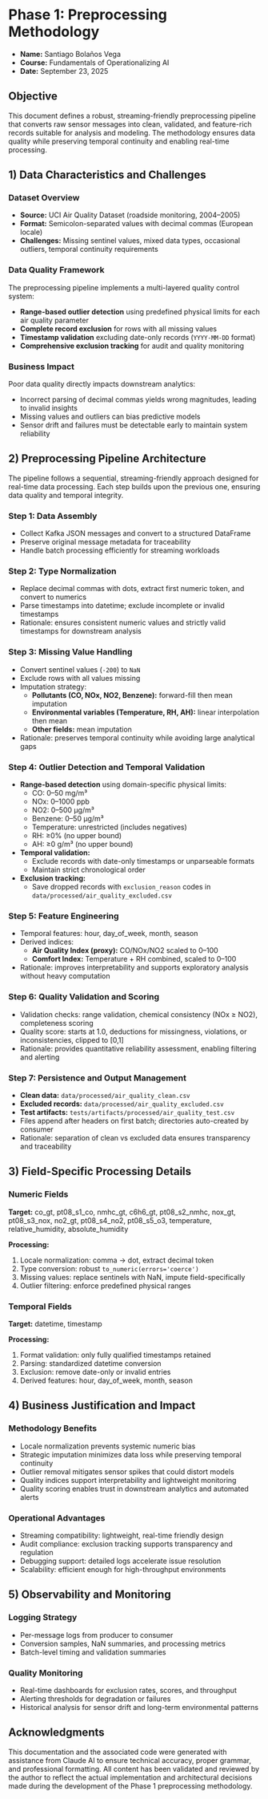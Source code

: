 # Phase 1: Preprocessing Methodology

- **Name:** Santiago Bolaños Vega  
- **Course:** Fundamentals of Operationalizing AI  
- **Date:** September 23, 2025  

## Objective
This document defines a robust, streaming-friendly preprocessing pipeline that converts raw sensor messages into clean, validated, and feature-rich records suitable for analysis and modeling. The methodology ensures data quality while preserving temporal continuity and enabling real-time processing.

## 1) Data Characteristics and Challenges

### Dataset Overview
- **Source:** UCI Air Quality Dataset (roadside monitoring, 2004–2005)  
- **Format:** Semicolon-separated values with decimal commas (European locale)  
- **Challenges:** Missing sentinel values, mixed data types, occasional outliers, temporal continuity requirements  

### Data Quality Framework
The preprocessing pipeline implements a multi-layered quality control system:  
- **Range-based outlier detection** using predefined physical limits for each air quality parameter  
- **Complete record exclusion** for rows with all missing values  
- **Timestamp validation** excluding date-only records (`YYYY-MM-DD` format)  
- **Comprehensive exclusion tracking** for audit and quality monitoring  

### Business Impact
Poor data quality directly impacts downstream analytics:  
- Incorrect parsing of decimal commas yields wrong magnitudes, leading to invalid insights  
- Missing values and outliers can bias predictive models  
- Sensor drift and failures must be detectable early to maintain system reliability  

## 2) Preprocessing Pipeline Architecture

The pipeline follows a sequential, streaming-friendly approach designed for real-time data processing. Each step builds upon the previous one, ensuring data quality and temporal integrity.

### Step 1: Data Assembly
- Collect Kafka JSON messages and convert to a structured DataFrame  
- Preserve original message metadata for traceability  
- Handle batch processing efficiently for streaming workloads  

### Step 2: Type Normalization
- Replace decimal commas with dots, extract first numeric token, and convert to numerics  
- Parse timestamps into datetime; exclude incomplete or invalid timestamps  
- Rationale: ensures consistent numeric values and strictly valid timestamps for downstream analysis  

### Step 3: Missing Value Handling
- Convert sentinel values (`-200`) to `NaN`  
- Exclude rows with all values missing  
- Imputation strategy:  
  - **Pollutants (CO, NOx, NO2, Benzene):** forward-fill then mean imputation  
  - **Environmental variables (Temperature, RH, AH):** linear interpolation then mean  
  - **Other fields:** mean imputation  
- Rationale: preserves temporal continuity while avoiding large analytical gaps  

### Step 4: Outlier Detection and Temporal Validation
- **Range-based detection** using domain-specific physical limits:  
  - CO: 0–50 mg/m³  
  - NOx: 0–1000 ppb  
  - NO2: 0–500 µg/m³  
  - Benzene: 0–50 µg/m³  
  - Temperature: unrestricted (includes negatives)  
  - RH: ≥0% (no upper bound)  
  - AH: ≥0 g/m³ (no upper bound)  
- **Temporal validation:**  
  - Exclude records with date-only timestamps or unparseable formats  
  - Maintain strict chronological order  
- **Exclusion tracking:**  
  - Save dropped records with `exclusion_reason` codes in `data/processed/air_quality_excluded.csv`  

### Step 5: Feature Engineering
- Temporal features: hour, day_of_week, month, season  
- Derived indices:  
  - **Air Quality Index (proxy):** CO/NOx/NO2 scaled to 0–100  
  - **Comfort Index:** Temperature + RH combined, scaled to 0–100  
- Rationale: improves interpretability and supports exploratory analysis without heavy computation  

### Step 6: Quality Validation and Scoring
- Validation checks: range validation, chemical consistency (NOx ≥ NO2), completeness scoring  
- Quality score: starts at 1.0, deductions for missingness, violations, or inconsistencies, clipped to [0,1]  
- Rationale: provides quantitative reliability assessment, enabling filtering and alerting  

### Step 7: Persistence and Output Management
- **Clean data:** `data/processed/air_quality_clean.csv`  
- **Excluded records:** `data/processed/air_quality_excluded.csv`  
- **Test artifacts:** `tests/artifacts/processed/air_quality_test.csv`  
- Files append after headers on first batch; directories auto-created by consumer  
- Rationale: separation of clean vs excluded data ensures transparency and traceability  

## 3) Field-Specific Processing Details

### Numeric Fields
**Target:** co_gt, pt08_s1_co, nmhc_gt, c6h6_gt, pt08_s2_nmhc, nox_gt, pt08_s3_nox, no2_gt, pt08_s4_no2, pt08_s5_o3, temperature, relative_humidity, absolute_humidity  

**Processing:**  
1. Locale normalization: comma → dot, extract decimal token  
2. Type conversion: robust `to_numeric(errors='coerce')`  
3. Missing values: replace sentinels with NaN, impute field-specifically  
4. Outlier filtering: enforce predefined physical ranges  

### Temporal Fields
**Target:** datetime, timestamp  

**Processing:**  
1. Format validation: only fully qualified timestamps retained  
2. Parsing: standardized datetime conversion  
3. Exclusion: remove date-only or invalid entries  
4. Derived features: hour, day_of_week, month, season  

## 4) Business Justification and Impact

### Methodology Benefits
- Locale normalization prevents systemic numeric bias  
- Strategic imputation minimizes data loss while preserving temporal continuity  
- Outlier removal mitigates sensor spikes that could distort models  
- Quality indices support interpretability and lightweight monitoring  
- Quality scoring enables trust in downstream analytics and automated alerts  

### Operational Advantages
- Streaming compatibility: lightweight, real-time friendly design  
- Audit compliance: exclusion tracking supports transparency and regulation  
- Debugging support: detailed logs accelerate issue resolution  
- Scalability: efficient enough for high-throughput environments  

## 5) Observability and Monitoring

### Logging Strategy
- Per-message logs from producer to consumer  
- Conversion samples, NaN summaries, and processing metrics  
- Batch-level timing and validation summaries  

### Quality Monitoring
- Real-time dashboards for exclusion rates, scores, and throughput  
- Alerting thresholds for degradation or failures  
- Historical analysis for sensor drift and long-term environmental patterns  

## Acknowledgments

This documentation and the associated code were generated with assistance from Claude AI to ensure technical accuracy, proper grammar, and professional formatting. All content has been validated and reviewed by the author to reflect the actual implementation and architectural decisions made during the development of the Phase 1 preprocessing methodology.